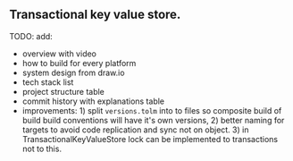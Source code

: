 ## Transactional key value store.

TODO: add:

- overview with video
- how to build for every platform
- system design from draw.io
- tech stack list
- project structure table
- commit history with explanations table
- improvements: 1) split `versions.tolm` into to files so composite build of build build
  conventions will have it's own versions, 2) better naming for targets to avoid code replication
  and sync not on object. 3) in TransactionalKeyValueStore lock can be implemented to transactions
  not to this. 